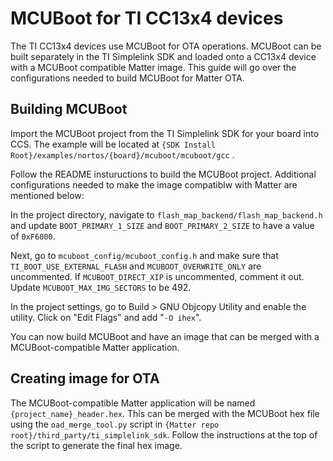 # MCUBoot for TI CC13x4 devices 

The TI CC13x4 devices use MCUBoot for OTA operations. MCUBoot can be built separately in the TI Simplelink SDK and loaded onto a CC13x4 device with a MCUBoot compatible Matter image. This guide will go over the configurations needed to build MCUBoot for Matter OTA.

## Building MCUBoot
Import the MCUBoot project from the TI Simplelink SDK for your board into CCS. The example will be located at `{SDK Install Root}/examples/nortos/{board}/mcuboot/mcuboot/gcc` . 

Follow the README instuructions to build the MCUBoot project. Additional configurations needed to make the image compatiblw with Matter are mentioned below:

In the project directory, navigate to `flash_map_backend/flash_map_backend.h` and update `BOOT_PRIMARY_1_SIZE` and `BOOT_PRIMARY_2_SIZE` to have a value of `0xF6000`. 

Next, go to `mcuboot_config/mcuboot_config.h` and make sure that `TI_BOOT_USE_EXTERNAL_FLASH` and `MCUBOOT_OVERWRITE_ONLY` are uncommented. If `MCUBOOT_DIRECT_XIP` is uncommented, comment it out. Update `MCUBOOT_MAX_IMG_SECTORS` to be 492. 

In the project settings, go to Build > GNU Objcopy Utility and enable the utility. Click on "Edit Flags" and add "`-O ihex`". 

You can now build MCUBoot and have an image that can be merged with a MCUBoot-compatible Matter application. 

## Creating image for OTA

The MCUBoot-compatible Matter application will be named `{project_name}_header.hex`. This can be merged with the MCUBoot hex file using the `oad_merge_tool.py` script in `{Matter repo root}/third_party/ti_simplelink_sdk`. Follow the instructions at the top of the script to generate the final hex image. 
